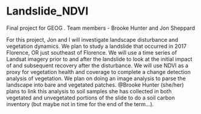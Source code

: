# Landslide_NDVI
Final project for GEOG . Team members - Brooke Hunter and Jon Sheppard

For this project, Jon and I will investigate landscape disturbance and vegetation dynamics. We plan to study a landslide that occurred in 2017 Florence, OR just southeast of Florence. We will use a time series of Landsat imagery prior to and after the landslide to look at the initial impact of and subsequent recovery after the disturbance. We will use NDVI as a proxy for vegetation health and coverage to complete a change detection analysis of vegetation. We plan on doing an image analysis to parse the landscape into bare and vegetated patches. @Brooke Hunter (she/her) plans to link this analysis to soil samples she has collected in both vegetated and unvegetated portions of the slide to do a soil carbon inventory (but maybe not in time for the end of the term...).